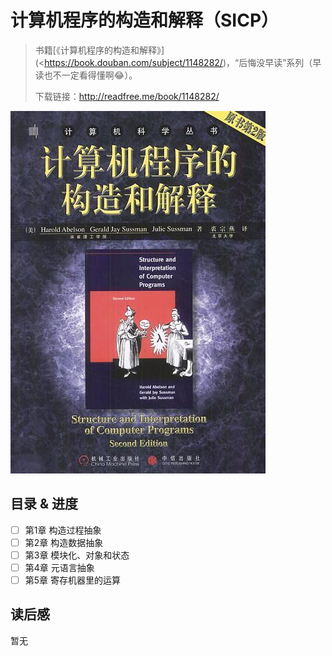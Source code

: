 # 计算机程序的构造和解释（SICP）

> 书籍[《计算机程序的构造和解释》](<https://book.douban.com/subject/1148282/)，“后悔没早读”系列（早读也不一定看得懂啊😂）。
>
> 下载链接：<http://readfree.me/book/1148282/>

![计算机程序的构造和解释](assets/s1113106.jpg)

## 目录 & 进度

- [ ] 第1章 构造过程抽象
- [ ] 第2章 构造数据抽象
- [ ] 第3章 模块化、对象和状态
- [ ] 第4章 元语言抽象
- [ ] 第5章 寄存机器里的运算

## 读后感

暂无
